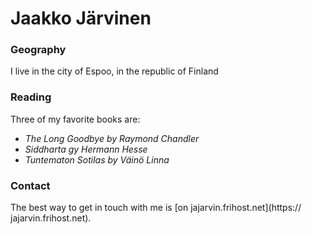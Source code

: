 # Jaakko Järvinen

### Geography

I live in the city of Espoo, in the republic of Finland

### Reading

Three of my favorite books are:
- *The Long Goodbye by Raymond Chandler*
- *Siddharta gy Hermann Hesse*
- *Tuntematon Sotilas by Väinö Linna*

### Contact

The best way to get in touch with me is [on jajarvin.frihost.net](https:// jajarvin.frihost.net).
